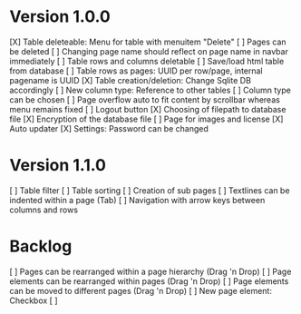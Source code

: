 Version 1.0.0
=====================================================================
[X] Table deleteable: Menu for table with menuitem "Delete"
[ ] Pages can be deleted
[ ] Changing page name should reflect on page name in navbar immediately
[ ] Table rows and columns deletable
[ ] Save/load html table from database
[ ] Table rows as pages: UUID per row/page, internal pagename is UUID
[X] Table creation/deletion: Change Sqlite DB accordingly
[ ] New column type: Reference to other tables
[ ] Column type can be chosen
[ ] Page overflow auto to fit content by scrollbar whereas menu remains fixed
[ ] Logout button
[X] Choosing of filepath to database file
[X] Encryption of the database file
[ ] Page for images and license
[X] Auto updater
[X] Settings: Password can be changed


Version 1.1.0
=====================================================================
[ ] Table filter
[ ] Table sorting
[ ] Creation of sub pages
[ ] Textlines can be indented within a page (Tab)
[ ] Navigation with arrow keys between columns and rows

Backlog
=====================================================================
[ ] Pages can be rearranged within a page hierarchy (Drag 'n Drop)
[ ] Page elements can be rearranged within pages (Drag 'n Drop)
[ ] Page elements can be moved to different pages (Drag 'n Drop)
[ ] New page element: Checkbox
[ ] 
